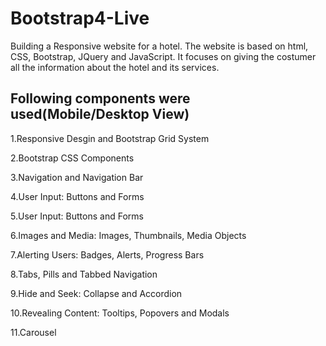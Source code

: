 # Bootstrap4-Live
 Building a Responsive website for a hotel. The website is based on html, CSS, Bootstrap, JQuery and JavaScript. It focuses on giving the costumer all the information about the hotel and its services.

## Following components were used(Mobile/Desktop View)

1.Responsive Desgin and Bootstrap Grid System

2.Bootstrap CSS Components

3.Navigation and Navigation Bar

4.User Input: Buttons and Forms

5.User Input: Buttons and Forms

6.Images and Media: Images, Thumbnails, Media Objects

7.Alerting Users: Badges, Alerts, Progress Bars

8.Tabs, Pills and Tabbed Navigation

9.Hide and Seek: Collapse and Accordion

10.Revealing Content: Tooltips, Popovers and Modals

11.Carousel
